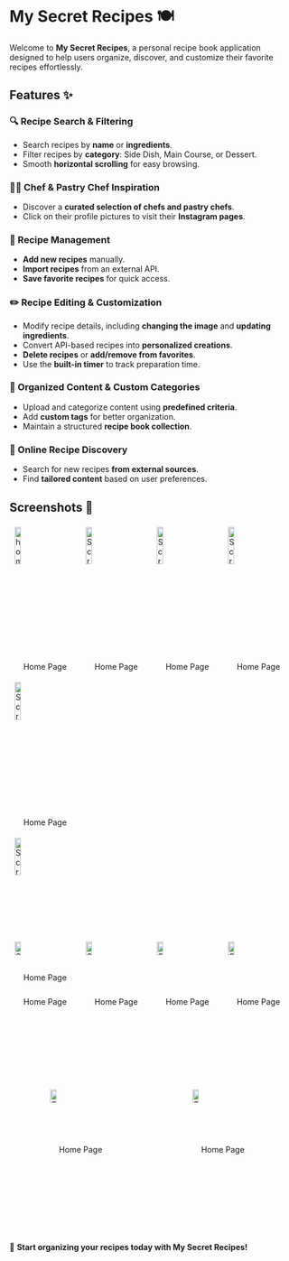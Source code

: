 # My Secret Recipes 🍽️

Welcome to **My Secret Recipes**, a personal recipe book application designed to help users organize, discover, and customize their favorite recipes effortlessly. 

## Features ✨

### 🔍 Recipe Search & Filtering
- Search recipes by **name** or **ingredients**.
- Filter recipes by **category**: Side Dish, Main Course, or Dessert.
- Smooth **horizontal scrolling** for easy browsing.

### 👨‍🍳 Chef & Pastry Chef Inspiration
- Discover a **curated selection of chefs and pastry chefs**.
- Click on their profile pictures to visit their **Instagram pages**.

### 📌 Recipe Management
- **Add new recipes** manually.
- **Import recipes** from an external API.
- **Save favorite recipes** for quick access.

### ✏️ Recipe Editing & Customization
- Modify recipe details, including **changing the image** and **updating ingredients**.
- Convert API-based recipes into **personalized creations**.
- **Delete recipes** or **add/remove from favorites**.
- Use the **built-in timer** to track preparation time.

### 📂 Organized Content & Custom Categories
- Upload and categorize content using **predefined criteria**.
- Add **custom tags** for better organization.
- Maintain a structured **recipe book collection**.

### 🔎 Online Recipe Discovery
- Search for new recipes **from external sources**.
- Find **tailored content** based on user preferences.

## Screenshots 📸
<div style="display: flex; justify-content: space-around; flex-wrap: wrap;">
    <div>
        <img src="https://github.com/user-attachments/assets/d5456d9f-0609-4ae5-9174-42229c32e3fe" alt="homePage" style="width: 30%; margin: 5px;">
        <p align="center">Home Page</p>
        <img src="https://github.com/user-attachments/assets/526e1b8e-54c2-42b8-af01-2cc5cf0297f4" alt="Screenshot 3" style="width: 30%; margin: 5px;">
        <p align="center">Home Page</p>
        <img src="https://github.com/user-attachments/assets/8b4b77e4-d38b-46a9-af50-374ae5fe9f73" alt="Screenshot 3" style="width: 30%; margin: 5px;">
        <p align="center">Home Page</p>
    </div>
    <div>
        <img src="https://github.com/user-attachments/assets/cba384b8-0400-4786-b435-cee8399fb59d" alt="Screenshot 3" style="width: 30%; margin: 5px;">
        <p align="center">Home Page</p>
    </div>
    <div>
        <img src="https://github.com/user-attachments/assets/6e625f81-74e5-4039-a06c-cd6cf2ac4220" alt="Screenshot 3" style="width: 30%; margin: 5px;">
        <p align="center">Home Page</p>
    </div>
    <div>
        <img src="https://github.com/user-attachments/assets/89bfabdb-663b-4c23-b139-36b14fcd51ef" alt="Screenshot 3" style="width: 30%; margin: 5px;">
        <p align="center">Home Page</p>
    </div>
    <div>
        <img src="https://github.com/user-attachments/assets/6dc68e9b-d9a5-458a-a568-0cd00bbf503e" alt="Screenshot 3" style="width: 30%; margin: 5px;">
        <p align="center">Home Page</p>
    </div>
    <div>
        <img src="https://github.com/user-attachments/assets/4d435072-1324-48cc-bfec-91492e288853" alt="Screenshot 3" style="width: 30%; margin: 5px;">
        <p align="center">Home Page</p>
    </div>
    <div>
        <img src="https://github.com/user-attachments/assets/4e91f2e9-e24e-488d-ae19-cc60d707bed1" alt="Screenshot 3" style="width: 30%; margin: 5px;">
        <p align="center">Home Page</p>
    </div>
    <div>
        <img src="https://github.com/user-attachments/assets/4d216835-58da-49fa-902c-cac2c81c839a" alt="Screenshot 2" style="width: 30%; margin: 5px;">
        <p align="center">Home Page</p>
    </div>
    <div>
        <img src="https://github.com/user-attachments/assets/2f76d9fa-39b8-45d7-bd9c-693a22d360b2" alt="Screenshot 3" style="width: 30%; margin: 5px;">
        <p align="center">Home Page</p>
    </div>
    <div>
        <img src="https://github.com/user-attachments/assets/a68f9d6b-910b-4a07-ab4f-8136f8225e4e" alt="Screenshot 3" style="width: 30%; margin: 5px;">
        <p align="center">Home Page</p>
    </div>
</div>

🚀 **Start organizing your recipes today with My Secret Recipes!**
